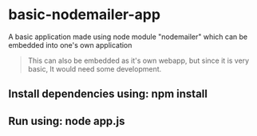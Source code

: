 # basic-nodemailer-app


A basic application made using node module "nodemailer" which can be embedded into one's own application
>This can also be embedded as it's own webapp, but since it is very basic, It would need some development. 

## Install dependencies using: npm install

## Run using: node app.js


